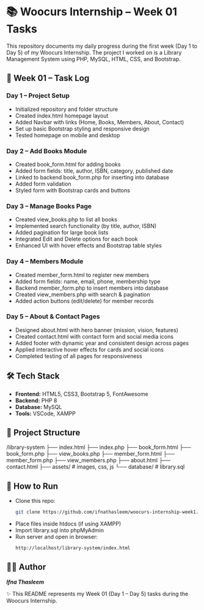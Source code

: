 # 📚 Woocurs Internship – Week 01 Tasks
This repository documents my daily progress during the first week (Day 1 to Day 5) of my Woocurs Internship. The project I worked on is a Library Management System using PHP, MySQL, HTML, CSS, and Bootstrap.

## 📅 Week 01 – Task Log

### Day 1 – Project Setup
- Initialized repository and folder structure
- Created index.html homepage layout
- Added Navbar with links (Home, Books, Members, About, Contact)
- Set up basic Bootstrap styling and responsive design
- Tested homepage on mobile and desktop

### Day 2 – Add Books Module
- Created book_form.html for adding books
- Added form fields: title, author, ISBN, category, published date
- Linked to backend book_form.php for inserting into database
- Added form validation
- Styled form with Bootstrap cards and buttons

### Day 3 – Manage Books Page
- Created view_books.php to list all books
- Implemented search functionality (by title, author, ISBN)
- Added pagination for large book lists
- Integrated Edit and Delete options for each book
- Enhanced UI with hover effects and Bootstrap table styles

### Day 4 – Members Module
- Created member_form.html to register new members
- Added form fields: name, email, phone, membership type
- Backend member_form.php to insert members into database
- Created view_members.php with search & pagination
- Added action buttons (edit/delete) for member records

### Day 5 – About & Contact Pages
- Designed about.html with hero banner (mission, vision, features)
- Created contact.html with contact form and social media icons
- Added footer with dynamic year and consistent design across pages
- Applied interactive hover effects for cards and social icons
- Completed testing of all pages for responsiveness

## 🛠️ Tech Stack
- **Frontend:** HTML5, CSS3, Bootstrap 5, FontAwesome
- **Backend:** PHP 8
- **Database:** MySQL
- **Tools:** VSCode, XAMPP

## 📂 Project Structure
/library-system
├── index.html
├── index.php
├── book_form.html
├── book_form.php
├── view_books.php
├── member_form.html
├── member_form.php
├── view_members.php
├── about.html
├── contact.html
├── assets/ # images, css, js
└── database/ # library.sql

## 🚀 How to Run
- Clone this repo:
  ```bash
  git clone https://github.com/ifnathasleem/woocurs-internship-week1.git
- Place files inside htdocs (if using XAMPP)
- Import library.sql into phpMyAdmin
- Run server and open in browser:
  ```bash
  http://localhost/library-system/index.html


## 👩‍💻 Author
***Ifna Thasleem***

✨ This README represents my Week 01 (Day 1 – Day 5) tasks during the Woocurs Internship.
